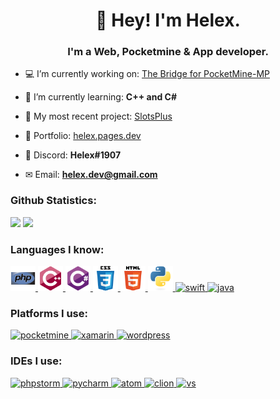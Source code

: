 <h1 align="center">👋 Hey! I'm Helex.</h1>
<h3 align="center">I'm a Web, Pocketmine & App developer.</h3>

- 💻 I’m currently working on: [The Bridge for PocketMine-MP](https://github.com/HelexDev/TheBridge)

- 🌱 I’m currently learning: **C++ and C#**

- 📝 My most recent project: [SlotsPlus](https://github.com/HelexDev/SlotsPlus)

- 📖 Portfolio: [helex.pages.dev](https://helex.pages.dev)

- 💬 Discord: **Helex#1907**

- ✉ Email: **helex.dev@gmail.com**

### Github Statistics:
![](https://github.com/HelexDev/HelexDev/blob/master/generated/overview.svg)
![](https://github.com/HelexDev/HelexDev/blob/master/generated/languages.svg)

<h3 align="left">Languages I know:</h3>
<p align="left"> <a href="https://www.php.net" target="_blank"> <img src="https://raw.githubusercontent.com/devicons/devicon/master/icons/php/php-original.svg" alt="php" width="40" height="40"/> <a href="https://www.w3schools.com/cpp/" target="_blank"> <img src="https://raw.githubusercontent.com/devicons/devicon/master/icons/cplusplus/cplusplus-original.svg" alt="cplusplus" width="40" height="40"/> </a> <a href="https://www.w3schools.com/cs/" target="_blank"> <img src="https://raw.githubusercontent.com/devicons/devicon/master/icons/csharp/csharp-original.svg" alt="csharp" width="40" height="40"/> </a> <a href="https://www.w3schools.com/css/" target="_blank"> <img src="https://raw.githubusercontent.com/devicons/devicon/master/icons/css3/css3-original-wordmark.svg" alt="css3" width="40" height="40"/> </a> <a href="https://www.w3.org/html/" target="_blank"> <img src="https://raw.githubusercontent.com/devicons/devicon/master/icons/html5/html5-original-wordmark.svg" alt="html5" width="40" height="40"/> </a> </a> <a href="https://www.python.org" target="_blank"> <img src="https://raw.githubusercontent.com/devicons/devicon/master/icons/python/python-original.svg" alt="python" width="40" height="40"/> <a href="https://swift.org/" target="_blank"> <img src="https://github.com/HelexDev/HelexDev/blob/master/58482ce4cef1014c0b5e4a4c.png" alt="swift" width="40" height="40"/> <a href="https://www.java.com" target="_blank"> <img src="https://github.com/HelexDev/HelexDev/blob/master/java-logo-1.png" alt="java" width="40" height="40"/> </a> </p>
  
<h3 align="left">Platforms I use:</h3>
<p align="left"> <a href="https://www.pocketmine.net/" target="_blank"> <img src="https://github.com/HelexDev/HelexDev/blob/master/pockemtmine.png" alt="pocketmine" width="40" height="40"/> <a href="https://dotnet.microsoft.com/apps/xamarin" target="_blank"> <img src="https://github.com/HelexDev/HelexDev/blob/master/xamarin.png" alt="xamarin" width="43" height="40"/> </a> <a href="https://wordpress.com" target="_blank"> <img src="https://github.com/HelexDev/HelexDev/blob/master/wordpress.png" alt="wordpress" width="43" height="43"/> </a> </p>
  
<h3 align="left">IDEs I use:</h3>
<p align="left"> <a href="https://www.jetbrains.com/phpstorm/" target="_blank"> <img src="https://github.com/HelexDev/HelexDev/blob/master/phpstorm.png" alt="phpstorm" width="40" height="40"/> <a href="https://www.jetbrains.com/pycharm/" target="_blank"> <img src="https://github.com/HelexDev/HelexDev/blob/master/pycharm.png" alt="pycharm" width="40" height="40"/> </a> <a href="https://atom.io/" target="_blank"> <img src="https://github.com/HelexDev/HelexDev/blob/master/atom.png" alt="atom" width="40" height="40"/> </a> <a href="https://www.jetbrains.com/clion/" target="_blank"> <img src="https://github.com/HelexDev/HelexDev/blob/master/clion.png" alt="clion" width="40" height="40"/> </a> <a href="https://visualstudio.microsoft.com/" target="_blank"> <img src="https://github.com/HelexDev/HelexDev/blob/master/visualstudio.png" alt="vs" width="40" height="40"/> </a> </p>  
  
